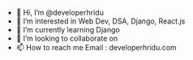 - 👋 Hi, I’m @developerhridu
- 👀 I’m interested in Web Dev, DSA, Django, React.js
- 🌱 I’m currently learning Django
- 💞️ I’m looking to collaborate on 
- 📫 How to reach me Email : developerhridu.com
<!---
developerhridu/developerhridu is a ✨ special ✨ repository because its `README.md` (this file) appears on your GitHub profile.
You can click the Preview link to take a look at your changes.
--->
